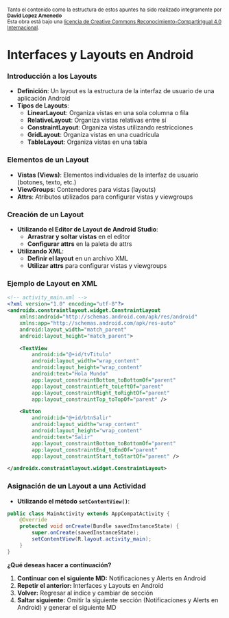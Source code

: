 <br>
<small>Tanto el contenido como la estructura de estos apuntes ha sido realizado integramente por <b>David Lopez Amenedo</b></small><br>
<small>Esta obra está bajo una <a href="https://creativecommons.org/licenses/by-sa/4.0/">licencia de Creative Commons Reconocimiento-CompartirIgual 4.0 Internacional</a>.</small>


# Interfaces y Layouts en Android


### Introducción a los Layouts

* **Definición**: Un layout es la estructura de la interfaz de usuario de una aplicación Android
* **Tipos de Layouts**:
	+ **LinearLayout**: Organiza vistas en una sola columna o fila
	+ **RelativeLayout**: Organiza vistas relativas entre sí
	+ **ConstraintLayout**: Organiza vistas utilizando restricciones
	+ **GridLayout**: Organiza vistas en una cuadrícula
	+ **TableLayout**: Organiza vistas en una tabla

### Elementos de un Layout

* **Vistas (Views)**: Elementos individuales de la interfaz de usuario (botones, texto, etc.)
* **ViewGroups**: Contenedores para vistas (layouts)
* **Attrs**: Atributos utilizados para configurar vistas y viewgroups

### Creación de un Layout

* **Utilizando el Editor de Layout de Android Studio**:
	+ **Arrastrar y soltar vistas** en el editor
	+ **Configurar attrs** en la paleta de attrs
* **Utilizando XML**:
	+ **Definir el layout** en un archivo XML
	+ **Utilizar attrs** para configurar vistas y viewgroups

### Ejemplo de Layout en XML
```xml
<!-- activity_main.xml -->
<?xml version="1.0" encoding="utf-8"?>
<androidx.constraintlayout.widget.ConstraintLayout
    xmlns:android="http://schemas.android.com/apk/res/android"
    xmlns:app="http://schemas.android.com/apk/res-auto"
    android:layout_width="match_parent"
    android:layout_height="match_parent">

    <TextView
        android:id="@+id/tvTitulo"
        android:layout_width="wrap_content"
        android:layout_height="wrap_content"
        android:text="Hola Mundo"
        app:layout_constraintBottom_toBottomOf="parent"
        app:layout_constraintLeft_toLeftOf="parent"
        app:layout_constraintRight_toRightOf="parent"
        app:layout_constraintTop_toTopOf="parent" />

    <Button
        android:id="@+id/btnSalir"
        android:layout_width="wrap_content"
        android:layout_height="wrap_content"
        android:text="Salir"
        app:layout_constraintBottom_toBottomOf="parent"
        app:layout_constraintEnd_toEndOf="parent"
        app:layout_constraintStart_toStartOf="parent" />

</androidx.constraintlayout.widget.ConstraintLayout>
```

### Asignación de un Layout a una Actividad

* **Utilizando el método `setContentView()`**:
```java
public class MainActivity extends AppCompatActivity {
    @Override
    protected void onCreate(Bundle savedInstanceState) {
        super.onCreate(savedInstanceState);
        setContentView(R.layout.activity_main);
    }
}
```

**¿Qué deseas hacer a continuación?**

1. **Continuar con el siguiente MD:** Notificaciones y Alerts en Android
2. **Repetir el anterior:** Interfaces y Layouts en Android
3. **Volver:** Regresar al índice y cambiar de sección
4. **Saltar siguiente:** Omitir la siguiente sección (Notificaciones y Alerts en Android) y generar el siguiente MD